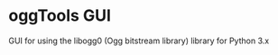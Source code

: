 oggTools GUI
============

GUI for using the libogg0 (Ogg bitstream library) library for Python 3.x

